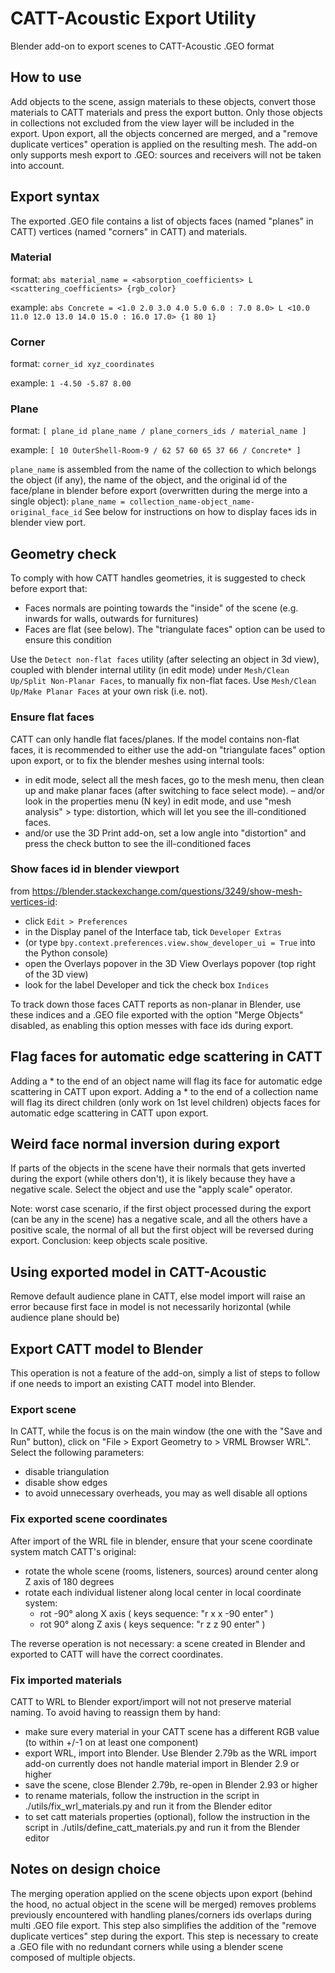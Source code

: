 # CATT-Acoustic Export Utility

Blender add-on to export scenes to CATT-Acoustic .GEO format


## How to use

Add objects to the scene, assign materials to these objects, convert those materials to CATT materials and press the export button. Only those objects in collections not excluded from the view layer will be included in the export. Upon export, all the objects concerned are merged, and a "remove duplicate vertices" operation is applied on the resulting mesh. The add-on only supports mesh export to .GEO: sources and receivers will not be taken into account.


## Export syntax

The exported .GEO file contains a list of objects faces (named "planes" in CATT) vertices (named "corners" in CATT) and materials.

### Material

format:
``abs material_name = <absorption_coefficients> L <scattering_coefficients> {rgb_color}``

example:
``abs Concrete = <1.0 2.0 3.0 4.0 5.0 6.0 : 7.0 8.0> L <10.0 11.0 12.0 13.0 14.0 15.0 : 16.0 17.0> {1 80 1}``

### Corner

format:
``corner_id xyz_coordinates``

example:
``1 -4.50 -5.87 8.00``

### Plane

format:
``[ plane_id plane_name / plane_corners_ids / material_name ]``

example:
``[ 10 OuterShell-Room-9 / 62 57 60 65 37 66 / Concrete* ]``

``plane_name`` is assembled from the name of the collection to which belongs the object (if any), the name of the object, and the original id of the face/plane in blender before export (overwritten during the merge into a single object):
``plane_name = collection_name-object_name-original_face_id``
See below for instructions on how to display faces ids in blender view port.


## Geometry check

To comply with how CATT handles geometries, it is suggested to check before export that:
- Faces normals are pointing towards the "inside" of the scene (e.g. inwards for walls, outwards for furnitures)
- Faces are flat (see below). The "triangulate faces" option can be used to ensure this condition

Use the ``Detect non-flat faces`` utility (after selecting an object in 3d view), coupled with blender internal utility (in edit mode) under ``Mesh/Clean Up/Split Non-Planar Faces``, to manually fix non-flat faces. Use ``Mesh/Clean Up/Make Planar Faces`` at your own risk (i.e. not).

### Ensure flat faces

CATT can only handle flat faces/planes. If the model contains non-flat faces, it is recommended to either use the add-on "triangulate faces" option upon export, or to fix the blender meshes using internal tools:
- in edit mode, select all the mesh faces, go to the mesh menu, then clean up and make planar faces (after switching to face select mode).
– and/or look in the properties menu (N key) in edit mode, and use "mesh analysis" > type: distortion, which will let you see the ill-conditioned faces.
- and/or use the 3D Print add-on, set a low angle into "distortion" and press the check button to see the ill-conditioned faces

### Show faces id in blender viewport

from https://blender.stackexchange.com/questions/3249/show-mesh-vertices-id:

- click ``Edit > Preferences``
- in the Display panel of the Interface tab, tick ``Developer Extras``
- (or type ``bpy.context.preferences.view.show_developer_ui = True`` into the Python console)
- open the Overlays popover in the 3D View Overlays popover (top right of the 3D view)
- look for the label Developer and tick the check box ``Indices``

To track down those faces CATT reports as non-planar in Blender, use these indices and a .GEO file exported with the option "Merge Objects" disabled, as enabling this option messes with face ids during export.

## Flag faces for automatic edge scattering in CATT

Adding a * to the end of an object name will flag its face for automatic edge scattering in CATT upon export. Adding a * to the end of a collection name will flag its direct children (only work on 1st level children) objects faces for automatic edge scattering in CATT upon export.

## Weird face normal inversion during export

If parts of the objects in the scene have their normals that gets inverted during the export (while others don't), it is likely because they have a negative scale. Select the object and use the "apply scale" operator.

Note: worst case scenario, if the first object processed during the export (can be any in the scene) has a negative scale, and all the others have a positive scale, the normal of all but the first object will be reversed during export. Conclusion: keep objects scale positive.

## Using exported model in CATT-Acoustic

Remove default audience plane in CATT, else model import will raise an error because first face in model is not necessarily horizontal (while audience plane should be)


## Export CATT model to Blender

This operation is not a feature of the add-on, simply a list of steps to follow if one needs to import an existing CATT model into Blender.

### Export scene

In CATT, while the focus is on the main window (the one with the "Save and Run" button), click on "File > Export Geometry to > VRML Browser WRL". Select the following parameters:
- disable triangulation
- disable show edges
- to avoid unnecessary overheads, you may as well disable all options

### Fix exported scene coordinates

After import of the WRL file in blender, ensure that your scene coordinate system match CATT's original:
- rotate the whole scene (rooms, listeners, sources) around center along Z axis of 180 degrees
- rotate each individual listener along local center in local coordinate system:
    - rot -90° along X axis ( keys sequence: "r x x -90 enter" )
    - rot 90° along Z axis  ( keys sequence: "r z z 90 enter" )

The reverse operation is not necessary: a scene created in Blender and exported to CATT will have the correct coordinates.

### Fix imported materials

CATT to WRL to Blender export/import will not not preserve material naming. To avoid having to reassign them by hand:
- make sure every material in your CATT scene has a different RGB value (to within +/-1 on at least one component)
- export WRL, import into Blender. Use Blender 2.79b as the WRL import add-on currently does not handle material import in Blender 2.9 or higher
- save the scene, close Blender 2.79b, re-open in Blender 2.93 or higher
- to rename materials, follow the instruction in the script in ./utils/fix_wrl_materials.py and run it from the Blender editor
- to set catt materials properties (optional), follow the instruction in the script in ./utils/define_catt_materials.py and run it from the Blender editor


## Notes on design choice

The merging operation applied on the scene objects upon export (behind the hood, no actual object in the scene will be merged) removes problems previously encountered with handling planes/corners ids overlaps during multi .GEO file export. This step also simplifies the addition of the "remove duplicate vertices" step during the export. This step is necessary to create a .GEO file with no redundant corners while using a blender scene composed of multiple objects.
